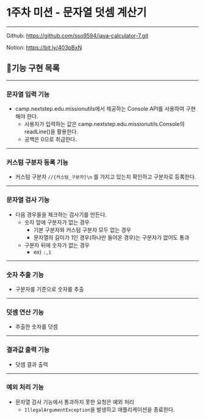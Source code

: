 # 1주차 미션 - 문자열 덧셈 계산기

---
Github: https://github.com/sso9594/java-calculator-7.git

Notion: https://bit.ly/403pBxN
## 📝기능 구현 목록

---
### 문자열 입력 기능
- camp.nextstep.edu.missionutils에서 제공하는 Console API를 사용하여 구현해야 한다.
    - 사용자가 입력하는 값은 camp.nextstep.edu.missionutils.Console의 readLine()을 활용한다.
    - 공백은 0으로 취급한다.

---
### 커스텀 구분자 등록 기능
- 커스텀 구분자 `//{커스텀_구분자}\n` 를 가지고 있는지 확인하고 구분자로 등록한다.

---
### 문자열 검사 기능
- 다음 경우들을 체크하는 검사기를 만든다.
    - 숫자 앞에 구분자가 없는 경우
        - 기본 구분자와 커스텀 구분자 모두 없는 경우
        - 문자열의 길이가 1인 경우(하나만 들어온 경우)는 구분자가 없어도 통과
    - 구분자 뒤에 숫자가 없는 경우
        - ex) `:,1`

---
### 숫자 추출 기능
- 구분자를 기준으로 숫자를 추출

---
### 덧셈 연산 기능
- 추출한 숫자를 덧셈

---
### 결과값 출력 기능
- 덧셈 결과 출력

---
### 예외 처리 기능
- 문자열 검사 기능에서 통과하지 못한 요청은 예외 처리
    - `IllegalArgumentException`을 발생하고 애플리케이션을 종료한다.